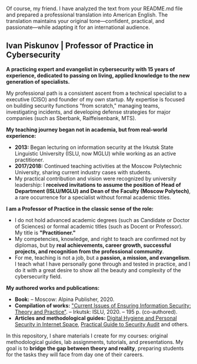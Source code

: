 Of course, my friend. I have analyzed the text from your README.md file and prepared a professional translation into American English. The translation maintains your original tone—confident, practical, and passionate—while adapting it for an international audience.


## **Ivan Piskunov | Professor of Practice in Cybersecurity**

**A practicing expert and evangelist in cybersecurity with 15 years of experience, dedicated to passing on living, applied knowledge to the new generation of specialists.**

My professional path is a consistent ascent from a technical specialist to a executive (CISO) and founder of my own startup. My expertise is focused on building security functions "from scratch," managing teams, investigating incidents, and developing defense strategies for major companies (such as Sberbank, Raiffeisenbank, MTS).

**My teaching journey began not in academia, but from real-world experience:**
*   **2013:** Began lecturing on information security at the Irkutsk State Linguistic University (ISLU, now MGLU) while working as an active practitioner.
*   **2017/2018:** Continued teaching activities at the Moscow Polytechnic University, sharing current industry cases with students.
*   My practical contribution and vision were recognized by university leadership: I **received invitations to assume the position of Head of Department (ISLU/MGLU) and Dean of the Faculty (Moscow Polytech)**, a rare occurrence for a specialist without formal academic titles.

**I am a Professor of Practice in the classic sense of the role:**
*   I do not hold advanced academic degrees (such as Candidate or Doctor of Sciences) or formal academic titles (such as Docent or Professor). My title is **"Practitioner."**
*   My competencies, knowledge, and right to teach are confirmed not by diplomas, but by **real achievements, career growth, successful projects, and recognition from the professional community**.
*   For me, teaching is not a job, but a **passion, a mission, and evangelism**. I teach what I have personally gone through and tested in practice, and I do it with a great desire to show all the beauty and complexity of the cybersecurity field.

**My authored works and publications:**

*   **Book:**  – Moscow: Alpina Publisher, 2020.
*   **Compilation of works:** ["Current Issues of Ensuring Information Security: Theory and Practice"](https://www.elibrary.ru/item.asp?id=1111). – Irkutsk: ISLU, 2020. – 195 p. (co-authored).
*   **Articles and methodological guides:** [Digital Hygiene and Personal Security in Internet Space](https://www.elibrary.ru/item.asp?id=11111), [Practical Guide to Security Audit](https://github.com/D3One/D3One/blob/main/Professor%20of%20Practice/Practical_Security_Audit_Guide.pdf) and others.

In this repository, I share materials I create for my courses: original methodological guides, lab assignments, tutorials, and presentations. My goal is to **bridge the gap between theory and reality**, preparing students for the tasks they will face from day one of their careers.
